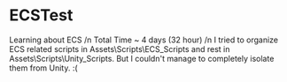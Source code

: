 # ECSTest
Learning about ECS
/n Total Time ~ 4 days (32 hour)
/n I tried to organize ECS related scripts in Assets\Scripts\ECS_Scripts and rest in Assets\Scripts\Unity_Scripts. But I couldn't manage to completely isolate them from Unity. :(
